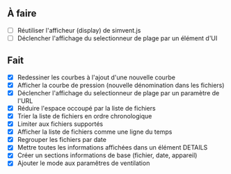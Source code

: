 ## À faire

- [ ] Réutiliser l'afficheur (display) de simvent.js
- [ ] Déclencher l'affichage du selectionneur de plage par un élément d'UI

## Fait 

- [X] Redessiner les courbes à l'ajout d'une nouvelle courbe
- [X] Afficher la courbe de pression (nouvelle dénomination dans les fichiers)
- [X] Déclencher l'affichage du selectionneur de plage par un paramètre de l'URL
- [X] Réduire l'espace occoupé par la liste de fichiers
- [X] Trier la liste de fichiers en ordre chronologique
- [X] Limiter aux fichiers supportés
- [X] Afficher la liste de fichiers comme une ligne du temps
- [X] Regrouper les fichiers par date
- [X] Mettre toutes les informations affichées dans un élément DETAILS
- [X] Créer un sections informations de base (fichier, date, appareil)
- [X] Ajouter le mode aux paramêtres de ventilation
